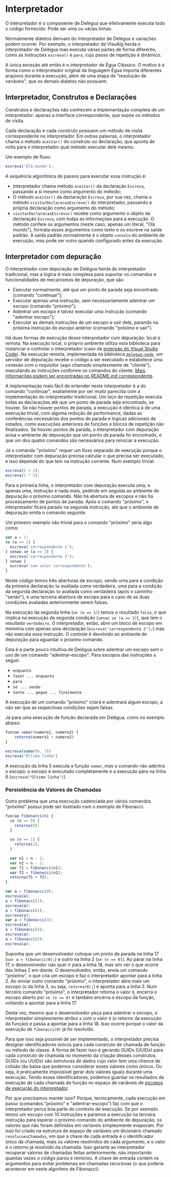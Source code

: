 # Interpretador

O interpretador é o componente de Delégua que efetivamente executa todo o código fornecido. Pode ser uma ou várias linhas.

Normalmente dialetos derivam do interpretador de Delégua e variações podem ocorrer. Por exemplo, o interpretador de VisuAlg herda o interpretador de Delégua mas executa várias partes de forma diferente, como as instruções `escreva()` e `para`, cujo passo de repetição é dinâmico.

A única exceção até então é o interpretador de Égua Clássico. O motivo é a forma como o interpretador original da linguagem Égua importa diferentes arquivos durante a execução, além de uma etapa de "resolução de variáveis", que os demais dialetos não possuem.

## Interpretador, Construtos e Declarações

Construtos e declarações não conhecem a implementação completa de um interpretador: apenas a interface correspondente, que expõe os métodos de visita.

Cada declaração e cada construto possuem um método de visita correspondente no interpretador. Em outras palavras, o interpretador chama o método `aceitar()` do construto ou declaração, que aponta de volta para o interpretador qual método executar dele mesmo.

Um exemplo de fluxo:

```js
escreva('Olá mundo');
```

A sequência algorítmica de passos para executar essa instrução é:

- Interpretador chama método `aceitar()` da declaração `Escreva`, passando a si mesmo como argumento do método;
- O método `aceitar()` da declaração `Escreva`, por sua vez, chama o método `visitarDeclaracaoEscreva()` do interpretador, passando a própria declaração como argumento do método;
- `visitarDeclaracaoEscreva()` recebe como argumento o objeto da declaração `Escreva`, com todas as informações para a execução. O método confere os argumentos (neste caso, apenas um literal, "Olá mundo"), formata esses argumentos como texto e os escreve na saída padrão. A saída padrão normalmente é o objeto `console` do ambiente de execução, mas pode ser outro quando configurado antes da execução.

## Interpretador com depuração

O interpretador com depuração de Delégua herda do interpretador tradicional, mas a lógica é mais complexa para suportar os comandos e funcionalidades de mecanismos de depuração, que são:

- Executar normalmente, até que um ponto de parada seja encontrado (comando "continuar");
- Executar apenas uma instrução, sem necessariamente adentrar um escopo (comando "próximo");
- Adentrar um escopo e talvez executar uma instrução (comando "adentrar escopo");
- Executar as demais instruções de um escopo e sair dele, parando na próxima instrução do escopo anterior (comando "próximo e sair").

Há duas formas de execução desse interpretador com depuração: local e remota. Na execução local, o próprio ambiente utiliza esta biblioteca para instanciar e controlar o interpretador (caso da [extensão do Visual Studio Code](https://github.com/DesignLiquido/vscode)). Na execução remota, implementada na biblioteca [`delegua-node`](https://github.com/DesignLiquido/delegua-node), um servidor de depuração recebe o código a ser executado e estabelece uma conexão com o requisitor (aqui chamado simplesmente de "cliente"), executando as instruções conforme os comandos do cliente. [Mais informações podem ser encontradas no README.md correspondente](https://github.com/DesignLiquido/delegua/blob/principal/fontes/depuracao/README.md).

A implementação mais fácil de entender neste interpretador é a do comando "continuar", exatamente por ser muito parecida com a implementação do interpretador tradicional. Um laço de repetição executa todas as declarações até que um ponto de parada seja encontrado, se houver. Se não houver pontos de parada, a execução é idêntica à de uma execução trivial, com alguma redução de performance, dadas as conferências necessárias dos pontos de parada e lógicas adicionais de estados, como execuções anteriores de funções e blocos de repetição não finalizados. Se houver pontos de parada, o interpretador com depuração avisa o ambiente de depuração que um ponto de parada foi encontrado, e que um dos quatro comandos são necessários para reiniciar a execução.

Já o comando "próximo" requer um fluxo separado de execução porque o interpretador com depuração precisa calcular o que precisa ser executado, e isso depende do que tem na instrução corrente. Num exemplo trivial:

```js
escreva(2 + 2);
escreva(2 * 5);
```

Para a primeira linha, o interpretador com depuração executa uma, e apenas uma, instrução e nada mais, pedindo em seguida ao ambiente de depuração o próximo comando. Não há abertura de escopos e não há processamento de pontos de parada. Após o comando "próximo", o interpretador ficará parado na segunda instrução, até que o ambiente de depuração emita o comando seguinte.

Um primeiro exemplo não trivial para o comando "próximo" seria algo como:

```js
var a = 2;
se (a == 1) {
  escreva('correspondente 1');
} senao se (a == 2) {
  escreva('correspondente 2');
} senao {
  escreva('sem valor correspondente');
}
```

Neste código temos três aberturas de escopo, sendo uma para a condição da primeira declaração `Se` avaliada como verdadeira, uma para a condição da segunda declaração `Se` avaliada como verdadeira (após o caminho "senão"), e uma terceira abertura de escopo para o caso de as duas condições avaliadas anteriormente serem falsas.

Na execução da segunda linha (`se (a == 1)`) temos o resultado `falso`, o que implica na execução da segunda condição (`senao se (a == 2)`), que tem o resultado `verdadeiro`. O interpretador, então, abre um bloco de escopo em memória com apenas uma declaração (`escreva('correspondente 2');`) mas não executa essa instrução. O controle é devolvido ao ambiente de depuração para aguardar o próximo comando.

Esta é a parte pouco intuitiva de Delégua sobre adentrar um escopo sem o uso de um comando "adentrar-escopo". Para escopos das instruções a seguir:

-   `enquanto`
-   `fazer ... enquanto`
-   `para`
-   `se ... senão`
-   `tente ... pegue ... finalmente`

A execução de um comando "próximo" criará e adentrará algum escopo, a não ser que as respectivas condições sejam falsas.

Já para uma execução de função declarada em Delégua, como no exemplo abaixo:

```js
funcao somar(numero1, numero2) {
    retorna(numero1 + numero2)
}

escreva(somar(6, 7))
escreva("Última linha")
```

A execução da linha 5 executa a função `somar`, mas o comando não adentra o escopo: o escopo é executado completamente e a execução pára na linha 6 (`escreva("Última linha")`).

### Persistência de Valores de Chamadas

Outro problema que uma execução cadenciada por vários comandos "próximo" possui pode ser ilustrado com o exemplo de Fibonacci:

```js
funcao fibonacci(n) {
  se (n == 0) {
    retorna(0);
  }

  se (n == 1) {
    retorna(1);
  }

  var n1 = n - 1;
  var n2 = n - 2;
  var f1 = fibonacci(n1);
  var f2 = fibonacci(n2);
  retorna(f1 + f2);
}

var a = fibonacci(0);
escreva(a);
a = fibonacci(1);
escreva(a);
a = fibonacci(2);
escreva(a);
var a = fibonacci(3);
escreva(a);
a = fibonacci(4);
escreva(a);
a = fibonacci(5);
escreva(a);
```

Suponha que um desenvolvedor coloque um ponto de parada na linha 17 (`var a = fibonacci(0);`) e outro na linha 2 (`se (n == 0)`). Ao parar na linha 17, o desenvolvedor não quer ir para a linha 18, mas sim ver o que ocorre das linhas 2 em diante. O desenvolvedor, então, envia um comando "próximo", o que cria um escopo e faz o interpretador apontar para a linha 2. Ao enviar outro comando "próximo", o interpretador abre mais um escopo (o da linha 3, ou seja, `retorna(0);`) e aponta para a linha 3. Num terceiro comando "próximo", o interpretador retorna o valor `0`, encerra o escopo aberto por `se (n == 0)` e também encerra o escopo da função, voltando a apontar para a linha 17.

Desta vez, mesmo que o desenvolvedor peça para adentrar o escopo, o interpretador simplesmente atribui `a` com o valor `0` (o retorno da execução da função) e passa a apontar para a linha 18. Isso ocorre porque o valor da execução de `fibonacci(0)` já foi resolvido.

Para que isso seja possível de ser implementado, o interpretador precisa designar identificadores únicos para cada construto de chamada de função ou método de classe. A forma de fazer isso é gerando GUIDs (UUIDs) para cada construto de chamada no momento da criação desses construtos. GUIDs (ou UUIDs) são estruturas de dados cujo valor tem uma chance de colisão tão baixa que podemos considerar esses valores como únicos. Ou seja, é praticamente impossível gerar dois valores iguais durante uma execução. Tendo esses identificadores, podemos guardar os resultados da execução de cada chamada de função no espaço de variáveis de [escopos de execução do interpretador](https://github.com/DesignLiquido/delegua/blob/principal/fontes/interfaces/escopo-execucao.ts).

Por que precisamos manter isso? Porque, tecnicamente, cada execução em passo (comandos "próximo" e "adentrar-escopo") faz com que o interpretador perca boa parte do contexto de execução. Se por exemplo temos um escopo com 10 instruções e paramos a execução na terceira instrução para esperar o próximo comando do ambiente de depuração, os valores que não foram definidos em variáveis simplesmente evaporam. Por isso foi criado na estrutura de espaço de variáveis um dicionário chamado `resolucoesChamadas`, em que a chave de cada entrada é o identificador único da chamada, mais os valores resolvidos de cada argumento, e o valor é o retorno já resolvido da chamada. Isso garante ao interpretador recuperar valores de chamadas feitas anteriormente, não importando quantas vezes o código parou e reiniciou. A chave de entrada contém os argumentos para evitar problemas em chamadas recursivas (o que poderia acontecer em neste algoritmo de Fibonacci).
